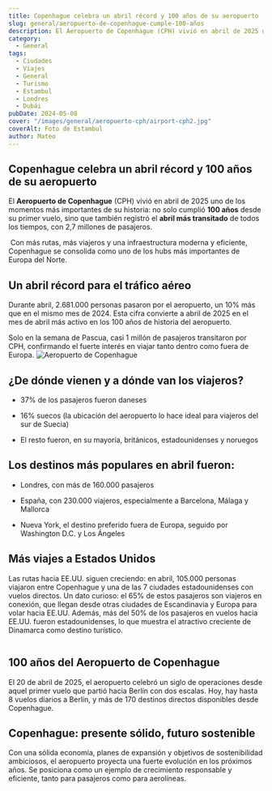 ```yaml
---
title: Copenhague celebra un abril récord y 100 años de su aeropuerto
slug: general/aeropuerto-de-copenhague-cumple-100-años
description: El Aeropuerto de Copenhague (CPH) vivió en abril de 2025 uno de los momentos más importantes de su historia.
category:
  - General
tags:
  - Ciudades
  - Viajes
  - General
  - Turismo
  - Estambul 
  - Londres
  - Dubái
pubDate: 2024-05-08
cover: "/images/general/aeropuerto-cph/airport-cph2.jpg"
coverAlt: Foto de Estambul
author: Mateo
---
```


## Copenhague celebra un abril récord y 100 años de su aeropuerto 
El **Aeropuerto de Copenhague** (CPH) vivió en abril de 2025 uno de los momentos más importantes de su historia: no solo cumplió **100 años** desde su primer vuelo, sino que también registró el **abril más transitado** de todos los tiempos, con 2,7 millones de pasajeros.

<img src="/images/general/aeropuerto-cph/airport-cph.jpg" alt="">
Con más rutas, más viajeros y una infraestructura moderna y eficiente, Copenhague se consolida como uno de los hubs más importantes de Europa del Norte.

## Un abril récord para el tráfico aéreo
Durante abril, 2.681.000 personas pasaron por el aeropuerto, un 10% más que en el mismo mes de 2024. Esta cifra convierte a abril de 2025 en el mes de abril más activo en los 100 años de historia del aeropuerto.

 Solo en la semana de Pascua, casi 1 millón de pasajeros transitaron por CPH, confirmando el fuerte interés en viajar tanto dentro como fuera de Europa.
<img src="/images/general/aeropuerto-cph/cph4.jpg" alt="Aeropuerto de Copenhague">


## ¿De dónde vienen y a dónde van los viajeros?
* 37% de los pasajeros fueron daneses

* 16% suecos (la ubicación del aeropuerto lo hace ideal para viajeros del sur de Suecia)

* El resto fueron, en su mayoría, británicos, estadounidenses y noruegos

## Los destinos más populares en abril fueron:

* Londres, con más de 160.000 pasajeros

* España, con 230.000 viajeros, especialmente a Barcelona, Málaga y Mallorca

* Nueva York, el destino preferido fuera de Europa, seguido por Washington D.C. y Los Ángeles

## Más viajes a Estados Unidos
Las rutas hacia EE.UU. siguen creciendo: en abril, 105.000 personas viajaron entre Copenhague y una de las 7 ciudades estadounidenses con vuelos directos.
Un dato curioso: el 65% de estos pasajeros son viajeros en conexión, que llegan desde otras ciudades de Escandinavia y Europa para volar hacia EE.UU.
Además, más del 50% de los pasajeros en vuelos hacia EE.UU. fueron estadounidenses, lo que muestra el atractivo creciente de Dinamarca como destino turístico.

<img src="/images/general/aeropuerto-cph/cph3.jpg" alt="">

## 100 años del Aeropuerto de Copenhague
El 20 de abril de 2025, el aeropuerto celebró un siglo de operaciones desde aquel primer vuelo que partió hacia Berlín con dos escalas. Hoy, hay hasta 8 vuelos diarios a Berlín, y más de 170 destinos directos disponibles desde Copenhague.


## Copenhague: presente sólido, futuro sostenible
Con una sólida economía, planes de expansión y objetivos de sostenibilidad ambiciosos, el aeropuerto proyecta una fuerte evolución en los próximos años. Se posiciona como un ejemplo de crecimiento responsable y eficiente, tanto para pasajeros como para aerolíneas.


